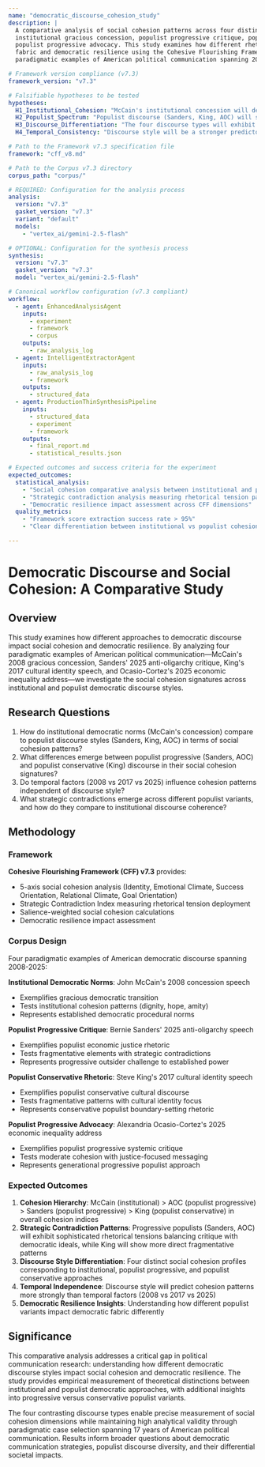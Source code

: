 ```yaml
---
name: "democratic_discourse_cohesion_study"
description: |
  A comparative analysis of social cohesion patterns across four distinct approaches to democratic discourse: 
  institutional gracious concession, populist progressive critique, populist conservative rhetoric, and 
  populist progressive advocacy. This study examines how different rhetorical strategies impact social 
  fabric and democratic resilience using the Cohesive Flourishing Framework v7.3 to analyze four 
  paradigmatic examples of American political communication spanning 2008-2025.

# Framework version compliance (v7.3)
framework_version: "v7.3"

# Falsifiable hypotheses to be tested
hypotheses:
  H1_Institutional_Cohesion: "McCain's institutional concession will demonstrate higher overall cohesion indices (dignity, hope, amity, cohesive goals) compared to populist discourse styles"
  H2_Populist_Spectrum: "Populist discourse (Sanders, King, AOC) will show higher fragmentative elements (tribal dominance, enmity) but with varying strategic contradiction patterns across progressive and conservative variants"
  H3_Discourse_Differentiation: "The four discourse types will exhibit distinct social cohesion signatures: institutional (McCain) showing highest cohesion, populist conservative (King) showing highest fragmentation, and populist progressive (Sanders, AOC) showing moderate patterns with strategic tensions"
  H4_Temporal_Consistency: "Discourse style will be a stronger predictor of cohesion patterns than temporal factors (2008 vs 2025 speeches)"

# Path to the Framework v7.3 specification file
framework: "cff_v8.md"

# Path to the Corpus v7.3 directory
corpus_path: "corpus/"

# REQUIRED: Configuration for the analysis process
analysis:
  version: "v7.3"
  gasket_version: "v7.3"
  variant: "default"
  models:
    - "vertex_ai/gemini-2.5-flash"

# OPTIONAL: Configuration for the synthesis process
synthesis:
  version: "v7.3"
  gasket_version: "v7.3"
  model: "vertex_ai/gemini-2.5-flash"

# Canonical workflow configuration (v7.3 compliant)
workflow:
  - agent: EnhancedAnalysisAgent
    inputs:
      - experiment
      - framework
      - corpus
    outputs:
      - raw_analysis_log
  - agent: IntelligentExtractorAgent
    inputs:
      - raw_analysis_log
      - framework
    outputs:
      - structured_data
  - agent: ProductionThinSynthesisPipeline
    inputs:
      - structured_data
      - experiment
      - framework
    outputs:
      - final_report.md
      - statistical_results.json

# Expected outcomes and success criteria for the experiment
expected_outcomes:
  statistical_analysis:
    - "Social cohesion comparative analysis between institutional and populist discourse"
    - "Strategic contradiction analysis measuring rhetorical tension patterns"
    - "Democratic resilience impact assessment across CFF dimensions"
  quality_metrics:
    - "Framework score extraction success rate > 95%"
    - "Clear differentiation between institutional vs populist cohesion signatures"

---
```


# Democratic Discourse and Social Cohesion: A Comparative Study

## Overview

This study examines how different approaches to democratic discourse impact social cohesion and democratic resilience. By analyzing four paradigmatic examples of American political communication—McCain's 2008 gracious concession, Sanders' 2025 anti-oligarchy critique, King's 2017 cultural identity speech, and Ocasio-Cortez's 2025 economic inequality address—we investigate the social cohesion signatures across institutional and populist democratic discourse styles.

## Research Questions

1. How do institutional democratic norms (McCain's concession) compare to populist discourse styles (Sanders, King, AOC) in terms of social cohesion patterns?
2. What differences emerge between populist progressive (Sanders, AOC) and populist conservative (King) discourse in their social cohesion signatures?
3. Do temporal factors (2008 vs 2017 vs 2025) influence cohesion patterns independent of discourse style?
4. What strategic contradictions emerge across different populist variants, and how do they compare to institutional discourse coherence?

## Methodology

### Framework
**Cohesive Flourishing Framework (CFF) v7.3** provides:
- 5-axis social cohesion analysis (Identity, Emotional Climate, Success Orientation, Relational Climate, Goal Orientation)
- Strategic Contradiction Index measuring rhetorical tension deployment
- Salience-weighted social cohesion calculations
- Democratic resilience impact assessment

### Corpus Design
Four paradigmatic examples of American democratic discourse spanning 2008-2025:

**Institutional Democratic Norms**: John McCain's 2008 concession speech
- Exemplifies gracious democratic transition
- Tests institutional cohesion patterns (dignity, hope, amity)
- Represents established democratic procedural norms

**Populist Progressive Critique**: Bernie Sanders' 2025 anti-oligarchy speech  
- Exemplifies populist economic justice rhetoric
- Tests fragmentative elements with strategic contradictions
- Represents progressive outsider challenge to established power

**Populist Conservative Rhetoric**: Steve King's 2017 cultural identity speech
- Exemplifies populist conservative cultural discourse
- Tests fragmentative patterns with cultural identity focus
- Represents conservative populist boundary-setting rhetoric

**Populist Progressive Advocacy**: Alexandria Ocasio-Cortez's 2025 economic inequality address
- Exemplifies populist progressive systemic critique
- Tests moderate cohesion with justice-focused messaging
- Represents generational progressive populist approach

### Expected Outcomes
1. **Cohesion Hierarchy**: McCain (institutional) > AOC (populist progressive) > Sanders (populist progressive) > King (populist conservative) in overall cohesion indices
2. **Strategic Contradiction Patterns**: Progressive populists (Sanders, AOC) will exhibit sophisticated rhetorical tensions balancing critique with democratic ideals, while King will show more direct fragmentative patterns
3. **Discourse Style Differentiation**: Four distinct social cohesion profiles corresponding to institutional, populist progressive, and populist conservative approaches
4. **Temporal Independence**: Discourse style will predict cohesion patterns more strongly than temporal factors (2008 vs 2017 vs 2025)
5. **Democratic Resilience Insights**: Understanding how different populist variants impact democratic fabric differently

## Significance

This comparative analysis addresses a critical gap in political communication research: understanding how different democratic discourse styles impact social cohesion and democratic resilience. The study provides empirical measurement of theoretical distinctions between institutional and populist democratic approaches, with additional insights into progressive versus conservative populist variants.

The four contrasting discourse types enable precise measurement of social cohesion dimensions while maintaining high analytical validity through paradigmatic case selection spanning 17 years of American political communication. Results inform broader questions about democratic communication strategies, populist discourse diversity, and their differential societal impacts.

